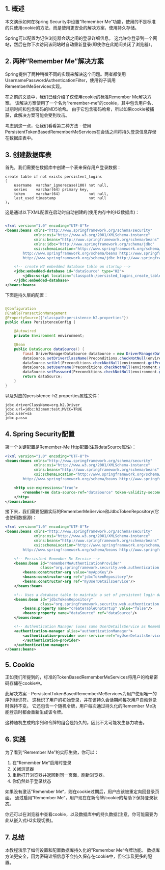 ## 1. 概述

本文演示如何在Spring Security中设置“Remember Me”功能，使用的不是标准的只使用cookie的方法，而是使用更安全的解决方案，使用持久存储。

Spring可以配置为记住浏览器会话之间的登录详细信息。
这允许你登录到一个网站，然后在你下次访问该网站时自动重新登录(即使你在此期间关闭了浏览器）。

## 2. 两种“Remember Me”解决方案

Spring提供了两种稍微不同的实现来解决这个问题。两者都使用UsernamePasswordAuthenticationFilter，使用钩子调用RememberMeServices实现。

在之前的文章中，我们已经介绍了仅使用cookie的标准Remember Me解决方案。
该解决方案使用了一个名为“remember-me”的cookie，其中包含用户名、过期时间和包含密码的MD5哈希。
由于它包含密码哈希，所以如果cookie被捕获，此解决方案可能会受到攻击。

考虑到这一点，让我们看看第二种方法 - 使用PersistentTokenBasedRememberMeServices在会话之间将持久登录信息存储在数据库表中。

## 3. 创建数据库表

首先，我们需要在数据库中创建一个表来保存用户登录数据：

```h2
create table if not exists persistent_logins
(
    username  varchar_ignorecase(100) not null,
    series    varchar(64) primary key,
    token     varchar(64)             not null,
    last_used timestamp               not null
);
```

这是通过以下XML配置在启动时自动创建的(使用内存中的H2数据库)：

```xml

<?xml version="1.0" encoding="UTF-8"?>
<beans:beans xmlns="http://www.springframework.org/schema/security"
             xmlns:xsi="http://www.w3.org/2001/XMLSchema-instance"
             xmlns:beans="http://www.springframework.org/schema/beans"
             xmlns:jdbc="http://www.springframework.org/schema/jdbc"
             xsi:schemaLocation="http://www.springframework.org/schema/security http://www.springframework.org/schema/security/spring-security-4.2.xsd
		http://www.springframework.org/schema/beans http://www.springframework.org/schema/beans/spring-beans-4.3.xsd 
		http://www.springframework.org/schema/jdbc http://www.springframework.org/schema/jdbc/spring-jdbc-4.3.xsd">

    <!-- create H2 embedded database table on startup -->
    <jdbc:embedded-database id="dataSource" type="H2">
        <jdbc:script location="classpath:/persisted_logins_create_table.sql"/>
    </jdbc:embedded-database>
</beans:beans>
```

下面是持久层的配置：

```java

@Configuration
@EnableTransactionManagement
@PropertySource({"classpath:persistence-h2.properties"})
public class PersistenceConfig {

    @Autowired
    private Environment environment;

    @Bean
    public DataSource dataSource() {
        final DriverManagerDataSource dataSource = new DriverManagerDataSource();
        dataSource.setDriverClassName(Preconditions.checkNotNull(environment.getProperty("jdbc.driverClassName")));
        dataSource.setUrl(Preconditions.checkNotNull(environment.getProperty("jdbc.url")));
        dataSource.setUsername(Preconditions.checkNotNull(environment.getProperty("jdbc.user")));
        dataSource.setPassword(Preconditions.checkNotNull(environment.getProperty("jdbc.pass")));
        return dataSource;
    }
}
```

以及对应的persistence-h2.properties属性文件：

```properties
jdbc.driverClassName=org.h2.Driver
jdbc.url=jdbc:h2:mem:test;MVCC=TRUE
jdbc.user=sa
jdbc.pass=
```

## 4. Spring Security配置

第一个关键配置是Remember-Me Http配置(注意dataSource属性)：

```xml
<?xml version="1.0" encoding="UTF-8"?>
<beans:beans xmlns="http://www.springframework.org/schema/security"
             xmlns:xsi="http://www.w3.org/2001/XMLSchema-instance"
             xmlns:beans="http://www.springframework.org/schema/beans"
             xsi:schemaLocation="http://www.springframework.org/schema/security http://www.springframework.org/schema/security/spring-security-4.2.xsd
		http://www.springframework.org/schema/beans http://www.springframework.org/schema/beans/spring-beans-4.3.xsd">

    <http use-expressions="true">
        <remember-me data-source-ref="dataSource" token-validity-seconds="86400"/>
    </http>
</beans:beans>
```

接下来，我们需要配置实际的RememberMeService和JdbcTokenRepository(它也使用数据源)：

```xml
<?xml version="1.0" encoding="UTF-8"?>
<beans:beans xmlns="http://www.springframework.org/schema/security"
             xmlns:xsi="http://www.w3.org/2001/XMLSchema-instance"
             xmlns:beans="http://www.springframework.org/schema/beans"
             xsi:schemaLocation="http://www.springframework.org/schema/security http://www.springframework.org/schema/security/spring-security-4.2.xsd
		http://www.springframework.org/schema/beans http://www.springframework.org/schema/beans/spring-beans-4.3.xsd">

    <!-- Persistent Remember Me Service -->
    <beans:bean id="rememberMeAuthenticationProvider"
                class="org.springframework.security.web.authentication.rememberme.PersistentTokenBasedRememberMeServices">
        <beans:constructor-arg value="myAppKey"/>
        <beans:constructor-arg ref="jdbcTokenRepository"/>
        <beans:constructor-arg ref="myUserDetailsService"/>
    </beans:bean>

    <!-- Uses a database table to maintain a set of persistent login data -->
    <beans:bean id="jdbcTokenRepository"
                class="org.springframework.security.web.authentication.rememberme.JdbcTokenRepositoryImpl">
        <beans:property name="createTableOnStartup" value="false"/>
        <beans:property name="dataSource" ref="dataSource"/>
    </beans:bean>

    <!-- Authentication Manager (uses same UserDetailsService as RememberMeService) -->
    <authentication-manager alias="authenticationManager">
        <authentication-provider user-service-ref="myUserDetailsService">
        </authentication-provider>
    </authentication-manager>
</beans:beans>
```

## 5. Cookie

正如我们所提到的，标准的TokenBasedRememberMeServices将用户的哈希密码存储在cookie中。

此解决方案 – PersistentTokenBasedRememberMeServices为用户使用唯一的序列标识符。
这标识了用户的初始登录，并在该持久会话期间每次用户自动登录时保持不变。
它还包含一个随机令牌，用户每次通过持久化的Remember Me功能登录时都会重新生成该令牌。

这种随机生成的序列和令牌的组合是持久的，因此不太可能发生暴力攻击。

## 6. 实践

为了看到“Remember Me”的实际生效，你可以：

1. 在“Remember Me“启用时登录
2. 关闭浏览器
3. 重新打开浏览器并返回到同一页面，刷新浏览器。
4. 你仍然处于登录状态

如果没有激活”Remember Me“，则在cookie过期后，用户应该被重定向回登录页面。
通过启用”Remember Me“，用户现在在新令牌/cookie的帮助下保持登录状态。

你还可以在浏览器中查看cookie，以及数据库中的持久数据(注意，你可能需要为此从嵌入式H2实现切换)。

## 7. 总结

本教程演示了如何设置和配置数据库持久化的”Remember Me“令牌功能。
数据库方法更安全，因为密码详细信息不会持久保存在cookie中，但它涉及更多的配置。